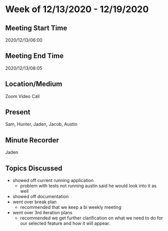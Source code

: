 # Week of 12/13/2020 - 12/19/2020

## Meeting Start Time
2020/12/13/06:00

## Meeting End Time
2020/12/13/08:05

## Location/Medium
Zoom Video Call

## Present
Sam, Hunter, Jaden, Jacob, Austin

## Minute Recorder
Jaden


## Topics Discussed
- showed off current running application
  - problem with tests not running austin said he would look into it as well
- showed off documentation
- went over break plan
  - recommended that we keep a bi weekly meeting
- went over 3rd iteration plans
  - recommended we get further clarification on what we need to do for our selected feature and how it will appear.



